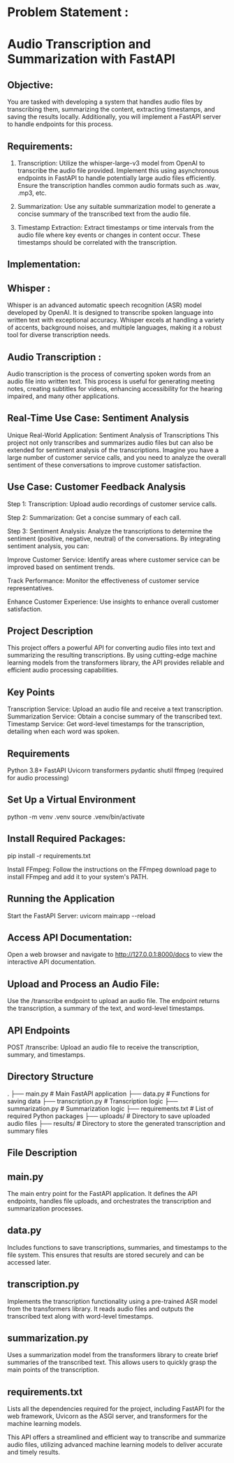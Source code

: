 # Problem Statement : 
# Audio Transcription and Summarization with FastAPI

## Objective:
You are tasked with developing a system that handles audio files by transcribing them, summarizing the
content, extracting timestamps, and saving the results locally. Additionally, you will implement a FastAPI
server to handle endpoints for this process.

## Requirements:
1. Transcription: Utilize the whisper-large-v3 model from OpenAI to transcribe the audio file
provided. Implement this using asynchronous endpoints in FastAPI to handle potentially large
audio files efficiently. Ensure the transcription handles common audio formats such
as .wav, .mp3, etc.

2. Summarization: Use any suitable summarization model to generate a concise summary of the
transcribed text from the audio file.

3. Timestamp Extraction: Extract timestamps or time intervals from the audio file where key
events or changes in content occur. These timestamps should be correlated with the
transcription.

## Implementation:

## Whisper : 
Whisper is an advanced automatic speech recognition (ASR) model developed by OpenAI. It is designed to transcribe spoken language into written text with exceptional accuracy. Whisper excels at handling a variety of accents, background noises, and multiple languages, making it a robust tool for diverse transcription needs.

## Audio Transcription :
Audio transcription is the process of converting spoken words from an audio file into written text. This process is useful for generating meeting notes, creating subtitles for videos, enhancing accessibility for the hearing impaired, and many other applications.

## Real-Time Use Case: Sentiment Analysis

Unique Real-World Application: Sentiment Analysis of Transcriptions
This project not only transcribes and summarizes audio files but can also be extended for sentiment analysis of the transcriptions. Imagine you have a large number of customer service calls, and you need to analyze the overall sentiment of these conversations to improve customer satisfaction.

## Use Case: Customer Feedback Analysis

Step 1: Transcription: Upload audio recordings of customer service calls.

Step 2: Summarization: Get a concise summary of each call.

Step 3: Sentiment Analysis: Analyze the transcriptions to determine the sentiment (positive, negative, neutral) of the conversations.
By integrating sentiment analysis, you can:

Improve Customer Service: Identify areas where customer service can be improved based on sentiment trends.

Track Performance: Monitor the effectiveness of customer service representatives.

Enhance Customer Experience: Use insights to enhance overall customer satisfaction.   

## Project Description
This project offers a powerful API for converting audio files into text and summarizing the resulting transcriptions. By using cutting-edge machine learning models from the transformers library, the API provides reliable and efficient audio processing capabilities.

## Key Points
Transcription Service: Upload an audio file and receive a text transcription.
Summarization Service: Obtain a concise summary of the transcribed text.
Timestamp Service: Get word-level timestamps for the transcription, detailing when each word was spoken.

## Requirements
Python 3.8+
FastAPI
Uvicorn
transformers
pydantic
shutil
ffmpeg (required for audio processing)


## Set Up a Virtual Environment

python -m venv .venv
source .venv/bin/activate  

## Install Required Packages:

pip install -r requirements.txt

Install FFmpeg:
Follow the instructions on the FFmpeg download page to install FFmpeg and add it to your system's PATH.  

## Running the Application
Start the FastAPI Server:
uvicorn main:app --reload

## Access API Documentation:
Open a web browser and navigate to http://127.0.0.1:8000/docs to view the interactive API documentation.

## Upload and Process an Audio File:

Use the /transcribe endpoint to upload an audio file. The endpoint returns the transcription, a summary of the text, and word-level timestamps.

## API Endpoints
POST /transcribe: Upload an audio file to receive the transcription, summary, and timestamps.

## Directory Structure

.
├── main.py                   # Main FastAPI application
├── data.py                   # Functions for saving data
├── transcription.py          # Transcription logic
├── summarization.py          # Summarization logic
├── requirements.txt          # List of required Python packages
├── uploads/                  # Directory to save uploaded audio files
├── results/                  # Directory to store the generated transcription and summary files

## File Description

## main.py
The main entry point for the FastAPI application. It defines the API endpoints, handles file uploads, and orchestrates the transcription and summarization processes.

## data.py
Includes functions to save transcriptions, summaries, and timestamps to the file system. This ensures that results are stored securely and can be accessed later.

## transcription.py
Implements the transcription functionality using a pre-trained ASR model from the transformers library. It reads audio files and outputs the transcribed text along with word-level timestamps.

## summarization.py
Uses a summarization model from the transformers library to create brief summaries of the transcribed text. This allows users to quickly grasp the main points of the transcription.

## requirements.txt
Lists all the dependencies required for the project, including FastAPI for the web framework, Uvicorn as the ASGI server, and transformers for the machine learning models.

This API offers a streamlined and efficient way to transcribe and summarize audio files, utilizing advanced machine learning models to deliver accurate and timely results.

